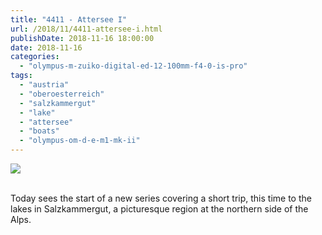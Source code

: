 ```yaml
---
title: "4411 - Attersee I"
url: /2018/11/4411-attersee-i.html
publishDate: 2018-11-16 18:00:00
date: 2018-11-16
categories: 
  - "olympus-m-zuiko-digital-ed-12-100mm-f4-0-is-pro"
tags: 
  - "austria"
  - "oberoesterreich"
  - "salzkammergut"
  - "lake"
  - "attersee"
  - "boats"
  - "olympus-om-d-e-m1-mk-ii"
---
```

<div class="container">
<div class="center"><a target="_blank" href="https://d25zfm9zpd7gm5.cloudfront.net/1200x1200/2017/20170813_144703_lr.jpg"><img class="webfeedsFeaturedVisual" src="https://d25zfm9zpd7gm5.cloudfront.net/0600x0600/2017/20170813_144703_lr.jpg" /></a></div>
</div>
<br />

Today sees the start of a new series covering a short trip, this
time to the lakes in Salzkammergut, a picturesque region at the
northern side of the Alps.